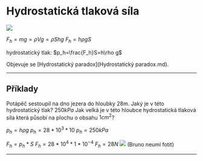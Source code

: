 # Hydrostatická tlaková síla
![](Pasted%20image%2020221004125503.png)

$F_h=mg=\rho Vg=\rho Shg$
$F_h=h\rho gS$

hydrostatický tlak: $p_h=\frac{F_h}S=h\rho g$

Objevuje se [Hydrostatický paradox](Hydrostatický paradox.md).

---

## Příklady

Potápěč sestoupil na dno jezera do hloubky 28m.
Jaký je v této hydrostatický tlak? $250kPa$
Jak velká je v této hloubce hydrostatická tlaková síla která působí na plochu o obsahu $1cm^2$?

$p_h=h\rho g$
$p_h=28*10^3*10$
$p_h=250kPa$

$F_h=p_h*S$
$F_h=28*10^4*1*10^{-4}$
$F_h=28N$
![](Pasted%20image%2020221004130107.png)
(Bruno neumí fotit)

----

